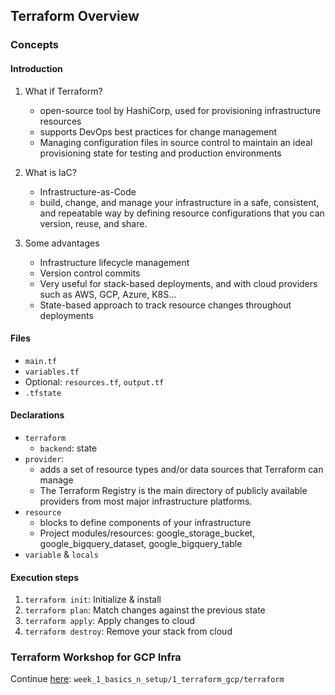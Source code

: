 ## Terraform Overview

### Concepts

#### Introduction
1. What if Terraform?
   * open-source tool by HashiCorp, used for provisioning infrastructure resources
   * supports DevOps best practices for change management
   * Managing configuration files in source control to maintain an ideal provisioning state 
     for testing and production environments

2. What is IaC?
   * Infrastructure-as-Code
   * build, change, and manage your infrastructure in a safe, consistent, and repeatable way 
     by defining resource configurations that you can version, reuse, and share.

3. Some advantages
   * Infrastructure lifecycle management
   * Version control commits
   * Very useful for stack-based deployments, and with cloud providers such as AWS, GCP, Azure, K8S…
   * State-based approach to track resource changes throughout deployments


#### Files
* `main.tf`
* `variables.tf`
* Optional: `resources.tf`, `output.tf`
* `.tfstate`

#### Declarations
* `terraform`
   * `backend`: state
* `provider`:
   * adds a set of resource types and/or data sources that Terraform can manage
   * The Terraform Registry is the main directory of publicly available providers from most major infrastructure platforms.
* `resource`
  * blocks to define components of your infrastructure
  * Project modules/resources: google_storage_bucket, google_bigquery_dataset, google_bigquery_table
* `variable` & `locals`


#### Execution steps
1. `terraform init`: Initialize & install
2. `terraform plan`: Match changes against the previous state
3. `terraform apply`: Apply changes to cloud
4. `terraform destroy`: Remove your stack from cloud


### Terraform Workshop for GCP Infra
Continue [here](../terraform): `week_1_basics_n_setup/1_terraform_gcp/terraform`
